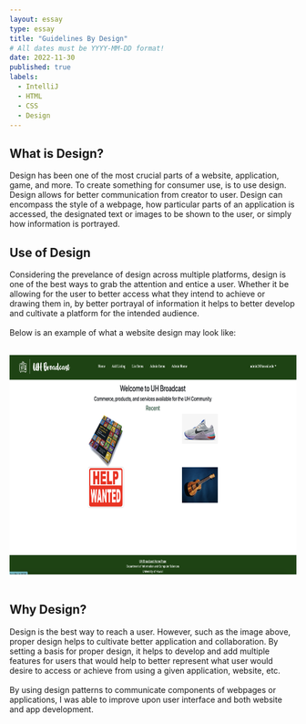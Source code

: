 ```yaml
---
layout: essay
type: essay
title: "Guidelines By Design"
# All dates must be YYYY-MM-DD format!
date: 2022-11-30
published: true
labels:
  - IntelliJ
  - HTML
  - CSS
  - Design
---
```



## What is Design?

Design has been one of the most crucial parts of a website, application, game, and more. To create something for consumer use, is to use design. Design allows for better communication from creator to user. Design can encompass the style of a webpage, how particular parts of an application is accessed, the designated text or images to be shown to the user, or simply how information is portrayed.

## Use of Design

Considering the prevelance of design across multiple platforms, design is one of the best ways to grab the attention and entice a user. Whether it be allowing for the user to better access what they intend to achieve or drawing them in, by better portrayal of information it helps to better develop and cultivate a platform for the intended audience.
<br>
<br>
Below is an example of what a website design may look like:

<br>
<center>
<img class="rounded pe-4" src="../img/designpattern/broadcast.png" style="text-align: center; height: 385px; width: 755px">
</center>
<br>

## Why Design?

Design is the best way to reach a user. However, such as the image above, proper design helps to cultivate better application and collaboration. By setting a basis for proper design, it helps to develop and add multiple features for users that would help to better represent what user would desire to access or achieve from using a given application, website, etc.
<br>
<br>
By using design patterns to communicate components of webpages or applications, I was able to improve upon user interface and both website and app development.
